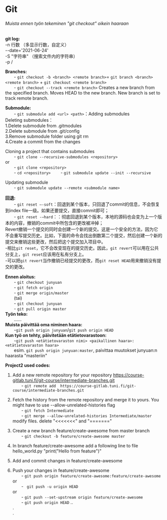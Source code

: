 # Git 
###### Muista ennen työn tekeminen "git checkout" oikein haaraan
**git log:**  
-n 行数 （多显示行数，自定义）   
--date='2021-06-24'  
-S "字符串" （搜索文件内的字符串）  
-p <path>/<commit>

**Branches:**  
&emsp;&emsp;- `git checkout -b <branch> <remote branch>`= `git branch <branch> <remote branch>` + `git checkout <remote branch>`  
&emsp;&emsp;- `git checkout --track <remote branch>` Creates a new branch from the specified branch. Moves HEAD to the new branch. New branch is set to track remote branch.  

**Submodule:**  
&emsp;&emsp;- `git submodule add <url> <path>`：Adding submodules  
Deleting submodules：  
1.Delete submodule from .gitmodules  
2.Delete submodule from .git/config  
3.Remove submodule folder using git rm  
4.Create a commit from the changes  
  
Cloning a project that contains submodules  
&emsp;&emsp;- `git clone --recursive-submodules <repository>`  
or  
&emsp;&emsp;- `git clone <repository>`  
&emsp;&emsp;- `cd <repository>` 
&emsp;&emsp;- `git submodule update --init --recursive`  
  
Updating submodule  
&emsp;&emsp;- `git submodule update --remote <submodule name>`  
  
**回退:**  
&emsp;&emsp;- `git reset –-soft`：回退到某个版本，只回退了commit的信息，不会恢复到index file一级。如果还要提交，直接commit即可；   
&emsp;&emsp;- `git reset -–hard`：：彻底回退到某个版本，本地的源码也会变为上一个版本的内容，撤销的commit中所包含的更改被冲掉；   
Revert撤销一个提交的同时会创建一个新的提交。这是一个安全的方法，因为它不会重写提交历史。比如，下面的命令会找出倒数第二个提交，然后创建一个新的提交来撤销这些更改，然后把这个提交加入项目中。  
-相比`git reset`，它不会改变现在的提交历史。因此，`git revert`可以用在公共分支上，`git reset`应该用在私有分支上。  
-可以把`git revert`当作撤销已经提交的更改，而`git reset HEAD`用来撤销没有提交的更改。  

**Ennen aloitus:**  
&emsp;&emsp;- `git checkout junyuan`  
&emsp;&emsp;- `git fetch origin`  
&emsp;&emsp;- `git merge origin/master`  
&emsp;&emsp;(tai)  
&emsp;&emsp;- `git checkout junyuan`  
&emsp;&emsp;- `git pull origin master`  
**Työn teko:**  
&emsp;&emsp;......  
**Muista päivittää oma niminen haara:**  
&emsp;&emsp;-`git push origin junyuan`/`git push origin HEAD`  
**Kun työ on tehty, päivitetään etätietovarastoon:**  
&emsp;&emsp;-`git push <etätietovaraston nimi> <paikallinen haara>:<etätietovaraston haara>`  
&emsp;&emsp;esim. `git push origin junyuan:master`, paivittaa muutokset junyuan:n haarasta "masteriin"
  
  
**Project2 used codes:**  
1. Add a new remote repository for your repository https://course-gitlab.tuni.fi/git-course/intermediate-branches.git  
&emsp;&emsp;- `git remote add  https://course-gitlab.tuni.fi/git-course/intermediate-branches.git`  
2. Fetch the history from the remote repository and merge it to yours. You might have to use --allow-unrelated-histories flag  
&emsp;&emsp;- `git fetch Intermediate`  
&emsp;&emsp;- `git merge --allow-unrelated-histories Intermediate/master`  
modify files. delete "<<<<<<<" and "======="

3. Create a new branch feature/create-awesome from master branch  
&emsp;&emsp;- `git checkout -b feature/create-awesome master`  
4. In branch feature/create-awesome add a following line to file hello_world.py    "print("Hello from feature")"  
5. Add and commit changes in feature/create-awesome  
6. Push your changes in feature/create-awesome  
&emsp;&emsp;- `git push origin feature/create-awesome:feature/create-awesome`  
    or  
&emsp;&emsp;- ` git push -u origin HEAD`  
    or  
&emsp;&emsp;- `git push --set-upstream origin feature/create-awesome`  
&emsp;&emsp;- `git push origin HEAD`
..  
.  
.  
